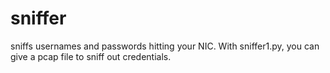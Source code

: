 # sniffer
sniffs usernames and passwords hitting your NIC.
With sniffer1.py, you can give a pcap file to sniff out credentials.
